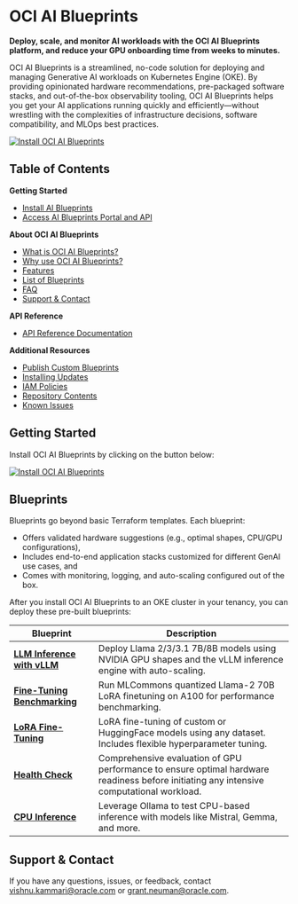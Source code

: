 # OCI AI Blueprints
**Deploy, scale, and monitor AI workloads with the OCI AI Blueprints platform, and reduce your GPU onboarding time from weeks to minutes.**

OCI AI Blueprints is a streamlined, no-code solution for deploying and managing Generative AI workloads on Kubernetes Engine (OKE). By providing opinionated hardware recommendations, pre-packaged software stacks, and out-of-the-box observability tooling, OCI AI Blueprints helps you get your AI applications running quickly and efficiently—without wrestling with the complexities of infrastructure decisions, software compatibility, and MLOps best practices.

[![Install OCI AI Blueprints](https://raw.githubusercontent.com/oracle-quickstart/oci-ai-blueprints/9d1d61b3b79e61dabe19d1672c3e54704b294a93/docs/install.svg)](./GETTING_STARTED_README.md)

## Table of Contents
**Getting Started**
- [Install AI Blueprints](./GETTING_STARTED_README.md)
- [Access AI Blueprints Portal and API](./docs/api_documentation/accessing_oci_ai_blueprints/README.md)

**About OCI AI Blueprints**
- [What is OCI AI Blueprints?](./docs/about/README.md#what-is-oci-ai-blueprints)
- [Why use OCI AI Blueprints?](./docs/about/README.md#why-use-oci-ai-blueprints)
- [Features](./docs/about/README.md#features)
- [List of Blueprints](./docs/about/README.md#frequently-asked-questions-faq)
- [FAQ](./docs/about/README.md#frequently-asked-questions-faq)
- [Support & Contact](https://github.com/oracle-quickstart/oci-ai-blueprints/blob/vkammari/doc_improvements/docs/about/README.md#frequently-asked-questions-faq)

**API Reference**
- [API Reference Documentation](docs/api_documentation/README.md)

**Additional Resources**
- [Publish Custom Blueprints](./docs/custom_blueprints)
- [Installing Updates](./docs/installing_new_updates)
- [IAM Policies](./docs/iam_policies/README.md)
- [Repository Contents](./docs/about/README.md#repository-contents)
- [Known Issues](docs/known_issues/README.md)

## Getting Started
Install OCI AI Blueprints by clicking on the button below:

[![Install OCI AI Blueprints](https://raw.githubusercontent.com/oracle-quickstart/oci-ai-blueprints/9d1d61b3b79e61dabe19d1672c3e54704b294a93/docs/install.svg)](./GETTING_STARTED_README.md)

## Blueprints

Blueprints go beyond basic Terraform templates. Each blueprint:
- Offers validated hardware suggestions (e.g., optimal shapes, CPU/GPU configurations),
- Includes end-to-end application stacks customized for different GenAI use cases, and
- Comes with monitoring, logging, and auto-scaling configured out of the box.

After you install OCI AI Blueprints to an OKE cluster in your tenancy, you can deploy these pre-built blueprints:

| Blueprint                    | Description                                                                                                                             |
| ---------------------------- | ----------------------------------------------------------------------------------------------------------------------------------------|
| [**LLM Inference with vLLM**](./docs/sample_blueprints/vllm-inference)  | Deploy Llama 2/3/3.1 7B/8B models using NVIDIA GPU shapes and the vLLM inference engine with auto-scaling.                              |
| [**Fine-Tuning Benchmarking**](./docs/sample_blueprints/lora-benchmarking) | Run MLCommons quantized Llama-2 70B LoRA finetuning on A100 for performance benchmarking.                                               |
| [**LoRA Fine-Tuning**](./docs/sample_blueprints/lora-fine-tuning)         | LoRA fine-tuning of custom or HuggingFace models using any dataset. Includes flexible hyperparameter tuning.                            |
| [**Health Check**](./docs/sample_blueprints/gpu-health-check)             | Comprehensive evaluation of GPU performance to ensure optimal hardware readiness before initiating any intensive computational workload.|
| [**CPU Inference**](./docs/sample_blueprints/cpu-inference)            | Leverage Ollama to test CPU-based inference with models like Mistral, Gemma, and more.                                                  |

## Support & Contact

If you have any questions, issues, or feedback, contact [vishnu.kammari@oracle.com](mailto:vishnu.kammari@oracle.com) or [grant.neuman@oracle.com](mailto:grant.neuman@oracle.com).
